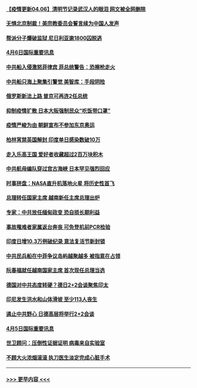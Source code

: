 #### [【疫情更新04.06】清明节记录武汉人的眼泪 网文被全网删除](../pages/prog202/a103078521.md?t=04062202) 
#### [无惧北京制裁！美宗教委员会誓言续为中国人发声](../pages/prog202/a103089986.md?t=04062202) 
#### [帮派分子爆破监狱 尼日利亚逾1800囚脱逃](../pages/prog202/a103089897.md?t=04062202) 
#### [4月6日国际重要讯息](../pages/prog202/a103089923.md?t=04062202) 
#### [中共船入侵激怒菲律宾 菲总统警告：恐擦枪走火](../pages/prog202/a103089824.md?t=04062202) 
#### [中共船只海上聚集引警觉 美智库：手段阴险](../pages/prog202/a103089770.md?t=04062202) 
#### [俄罗斯新法上路 普京可再连2任总统](../pages/prog202/a103089772.md?t=04062202) 
#### [抑制疫情扩散 日本大阪强制民众“吃饭带口罩”](../pages/prog202/a103089740.md?t=04062202) 
#### [疫情严峻为由 朝鲜宣布不参加东京奥运](../pages/prog202/a103089722.md?t=04062202) 
#### [柏林宵禁英国解封 印度单日感染数破10万](../pages/prog202/a103089600.md?t=04062202) 
#### [走入乐高王国 爱好者收藏超过2百万块积木](../pages/prog202/a103089636.md?t=04062202) 
#### [中共航母编队穿过宫古海峡 日本罕见强烈回应](../pages/prog202/a103089638.md?t=04062202) 
#### [时事拼盘：NASA直升机落地火星 将历史性首飞](../pages/prog202/a103089602.md?t=04062202) 
#### [总理转任国家主席 越南新任主席总理出炉](../pages/prog202/a103089593.md?t=04062202) 
#### [专家：中共放任缅甸政变 恐自损长期利益](../pages/prog202/a103089307.md?t=04062202) 
#### [事故罹难者家属返台奔丧 可免登机前PCR检验](../pages/prog202/a103089393.md?t=04062202) 
#### [印度日增10.3万例破纪录 意法复活节新封锁](../pages/prog202/a103089401.md?t=04062202) 
#### [中共民兵船在中菲争议岛屿越聚越多 被指意在占领](../pages/prog202/a103089376.md?t=04062202) 
#### [阮春福就任越南国家主席 首次现任总理当选](../pages/prog202/a103089407.md?t=04062202) 
#### [德国对中共态度转硬？德日2+2会谈聚焦印太](../pages/prog202/a103089391.md?t=04062202) 
#### [印尼发生洪水和山体滑坡 至少113人丧生](../pages/prog202/a103089384.md?t=04062202) 
#### [遏止中共野心 日德高层将举行2+2会谈](../pages/prog202/a103089144.md?t=04062202) 
#### [4月5日国际重要讯息](../pages/prog202/a103089121.md?t=04062202) 
#### [世卫顾问：压倒性证据证明 病毒来自实验室](../pages/prog202/a103088848.md?t=04062202) 
#### [不顾大火浓烟滚滚 执刀医生淡定完成心脏手术](../pages/prog202/a103089046.md?t=04062202) 

----
#### [ >>> 更早内容 <<< ](../indexes/prog202-earlier.md)
